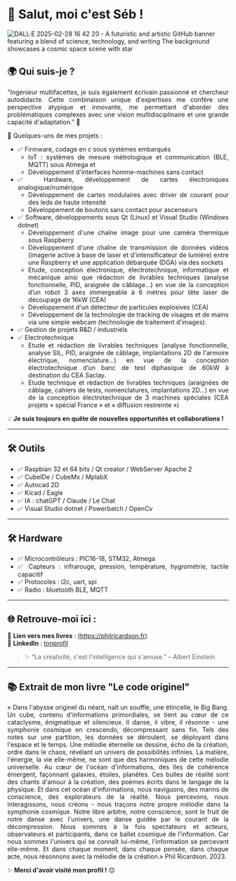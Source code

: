 # 👋 Salut, moi c'est Séb !

![DALL·E 2025-02-28 16 42 20 - A futuristic and artistic GitHub banner featuring a blend of science, technology, and writing  The background showcases a cosmic space scene with star](https://github.com/user-attachments/assets/a65801a5-2e56-413e-a32d-16f0813feddc)

## 🌍 Qui suis-je ?
<div align="justify">
"Ingénieur multifacettes, je suis également écrivain passionné et chercheur autodidacte. Cette combinaison unique d'expertises me confère une perspective atypique et innovante, me permettant d'aborder des problématiques complexes avec une vision multidisciplinaire et une grande capacité d'adaptation." 🎯

🚀 Quelques-uns de mes projets :
- ✅ Firmware, codage en c sous systèmes embarqués
  - IoT : systèmes de mesure métrologique et communication (BLE, MQTT) sous Atmega et
  - Développement d'interfaces homme-machines sans contact
- ✅ Hardware, développement de cartes électroniques analogique/numérique
  - Développement de cartes modulaires avec driver de courant pour des leds de haute intensité
  - Développement de boutons sans contact pour ascenseurs
- ✅ Software, développements sous Qt (Linux) et Visual Studio (Windows dotnet)
  - Développement d'une chaîne image pour une caméra thermique sous Raspberry
  - Développement d'une chaîne de transmission de données vidéos (imagerie active à base de laser et d'intensificateur de lumière) entre une Raspberry et une application débarquée (DGA) via des sockets
  - Etude, conception électronique, électrotechnique, informatique et mécanique ainsi que rédaction de livrables techniques (analyse fonctionnelle, PID, araignée de câblage...) en vue de la conception d’un robot 3 axes immergeable à 6 mètres pour tête laser de découpage de 16kW (CEA)
  - Développement d'un détecteur de particules explosives (CEA)
  - Développement de la technologie de tracking de visages et de mains via une simple webcam (technologie de traitement d’images).  
- ✅ Gestion de projets R&D / industriels
- ✅ Electrotechnique
  - Etude et rédaction de livrables techniques (analyse fonctionnelle, analyse SIL, PID, araignée de câblage, implantations 2D de l'armoire électrique, nomenclature...) en vue de la conception électrotechnique d’un banc de test diphasique de 60kW à destination du CEA Saclay.
  - Etude technique et rédaction de livrables techniques (araignées de câblage, cahiers de tests, nomenclatures, implantations 2D...) en vue de la conception électrotechnique de 3 machines spéciales (CEA projets « spécial France » et « diffusion restreinte »)

💡 **Je suis toujours en quête de nouvelles opportunités et collaborations !**

---

## 🛠️ Outils
- ✅ Raspbian 32 et 64 bits / Qt creator / WebServer Apache 2
- ✅ CubeIDe / CubeMx /  MplabX
- ✅ Autocad 2D
- ✅ Kicad / Eagle
- ✅ IA : chatGPT / Claude / Le Chat
- ✅ Visual Studio dotnet / Powerbatch / OpenCv 
  
---

## 🛠️ Hardware
- ✅ Microcontrôleurs : PIC16-18, STM32, Atmega
- ✅ Capteurs : infrarouge, pression, température, hygrométrie, tactile capacitif
- ✅ Protocoles : i2c, uart, spi
- ✅ Radio : bluetooth BLE, MQTT

---

## 🌐 Retrouve-moi ici :
📌 **Lien vers mes livres** : [(https://philricardson.fr)](https://philricardson.fr)  
📌 **LinkedIn** : [tonprofil](https://linkedin.com/in/tonprofil)  

> ✨ “La créativité, c'est l'intelligence qui s'amuse.” – Albert Einstein
> 
---

## 📚 Extrait de mon livre "Le code originel"

« Dans l'abysse originel du néant, naît un souffle, une étincelle, le Big Bang. Un cube, contenu d'informations primordiales, se tient au cœur de ce cataclysme, énigmatique et silencieux. Il danse, il vibre, il résonne - une symphonie cosmique en crescendo, décompressant sans fin.
Tels des notes sur une partition, les données se déroulent, se déployant dans l'espace et le temps. Une mélodie éternelle se dessine, écho de la création, ordre dans le chaos, révélant un univers de possibilités infinies. La matière, l'énergie, la vie elle-même, ne sont que des harmoniques de cette mélodie universelle.
Au cœur de l'océan d'informations, des îles de cohérence émergent, façonnant galaxies, étoiles, planètes. Ces bulles de réalité sont des chants d'amour à la création, des poèmes écrits dans le langage de la physique.
Et dans cet océan d'informations, nous naviguons, des marins de conscience, des explorateurs de la réalité. Nous percevons, nous interagissons, nous créons - nous traçons notre propre mélodie dans la symphonie cosmique.
Notre libre arbitre, notre conscience, sont le fruit de notre danse avec l'univers, une danse guidée par le courant de la décompression. Nous sommes à la fois spectateurs et acteurs, observateurs et participants, dans ce ballet cosmique de l'information.
Car nous sommes l'univers qui se connaît lui-même, l'information se percevant elle-même. Et dans chaque moment, dans chaque pensée, dans chaque acte, nous résonnons avec la mélodie de la création.» 
Phil Ricardson. 2023.


</div>

✨ **Merci d'avoir visité mon profil !** 😊
